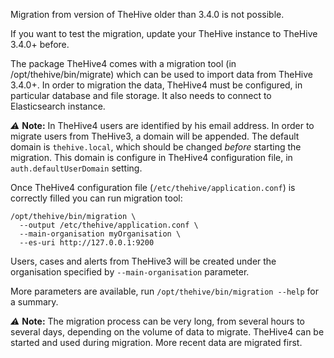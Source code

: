 Migration from version of TheHive older than 3.4.0 is not possible.

If you want to test the migration, update your TheHive instance to TheHive 3.4.0+ before.

The package TheHive4 comes with a migration tool (in /opt/thehive/bin/migrate)
which can be used to import data from TheHive 3.4.0+.
In order to migration the data, TheHive4 must be configured, in particular
database and file storage. It also needs to connect to Elasticsearch instance.

*⚠️* **Note:**
In TheHive4 users are identified by his email address. In order to migrate users
from TheHive3, a domain will be appended. The default domain is `thehive.local`,
which should be changed *before* starting the migration. This domain is
configure in TheHive4 configuration file, in `auth.defaultUserDomain` setting.

Once TheHive4 configuration file (`/etc/thehive/application.conf`) is correctly
filled you can run migration tool:

```
/opt/thehive/bin/migration \
  --output /etc/thehive/application.conf \
  --main-organisation myOrganisation \
  --es-uri http://127.0.0.1:9200
```

Users, cases and alerts from TheHive3 will be created under the organisation
specified by `--main-organisation` parameter.

More parameters are available, run `/opt/thehive/bin/migration --help`
for a summary.

*⚠️* **Note:**
The migration process can be very long, from several hours to several days,
depending on the volume of data to migrate. TheHive4 can be started and used
during migration. More recent data are migrated first.
